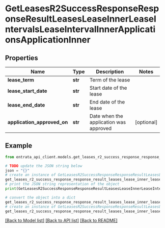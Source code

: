# GetLeasesR2SuccessResponseResponseResultLeasesLeaseInnerLeaseIntervalsLeaseIntervalInnerApplicationsApplicationInner


## Properties

Name | Type | Description | Notes
------------ | ------------- | ------------- | -------------
**lease_term** | **str** | Term of the lease | 
**lease_start_date** | **str** | Start date of the lease | 
**lease_end_date** | **str** | End date of the lease | 
**application_approved_on** | **str** | Date when the application was approved | [optional] 

## Example

```python
from entrata_api_client.models.get_leases_r2_success_response_response_result_leases_lease_inner_lease_intervals_lease_interval_inner_applications_application_inner import GetLeasesR2SuccessResponseResponseResultLeasesLeaseInnerLeaseIntervalsLeaseIntervalInnerApplicationsApplicationInner

# TODO update the JSON string below
json = "{}"
# create an instance of GetLeasesR2SuccessResponseResponseResultLeasesLeaseInnerLeaseIntervalsLeaseIntervalInnerApplicationsApplicationInner from a JSON string
get_leases_r2_success_response_response_result_leases_lease_inner_lease_intervals_lease_interval_inner_applications_application_inner_instance = GetLeasesR2SuccessResponseResponseResultLeasesLeaseInnerLeaseIntervalsLeaseIntervalInnerApplicationsApplicationInner.from_json(json)
# print the JSON string representation of the object
print(GetLeasesR2SuccessResponseResponseResultLeasesLeaseInnerLeaseIntervalsLeaseIntervalInnerApplicationsApplicationInner.to_json())

# convert the object into a dict
get_leases_r2_success_response_response_result_leases_lease_inner_lease_intervals_lease_interval_inner_applications_application_inner_dict = get_leases_r2_success_response_response_result_leases_lease_inner_lease_intervals_lease_interval_inner_applications_application_inner_instance.to_dict()
# create an instance of GetLeasesR2SuccessResponseResponseResultLeasesLeaseInnerLeaseIntervalsLeaseIntervalInnerApplicationsApplicationInner from a dict
get_leases_r2_success_response_response_result_leases_lease_inner_lease_intervals_lease_interval_inner_applications_application_inner_from_dict = GetLeasesR2SuccessResponseResponseResultLeasesLeaseInnerLeaseIntervalsLeaseIntervalInnerApplicationsApplicationInner.from_dict(get_leases_r2_success_response_response_result_leases_lease_inner_lease_intervals_lease_interval_inner_applications_application_inner_dict)
```
[[Back to Model list]](../README.md#documentation-for-models) [[Back to API list]](../README.md#documentation-for-api-endpoints) [[Back to README]](../README.md)


